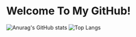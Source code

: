 # Welcome To My GitHub!
![Anurag's GitHub stats](https://github-readme-stats-sand-six-91.vercel.app/api?username=davdleet&show_icons=true&count_private=true&line_height=24&theme=chartreuse-dark&hide=stars)
![Top Langs](https://github-readme-stats-sand-six-91.vercel.app/api/top-langs/?username=davdleet&layout=compact&theme=chartreuse-dark)
